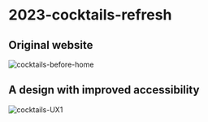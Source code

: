 # 2023-cocktails-refresh

## Original website

![cocktails-before-home](https://github.com/j-kincaid/2023-cocktails-refresh/assets/11914762/c91531bf-d7e3-49fb-aae5-f324efc49a5c)


## A design with improved accessibility

![cocktails-UX1](https://github.com/j-kincaid/2023-cocktails-refresh/assets/11914762/ff1cc472-29d0-4ae3-871c-fe69cfb50cfb)
